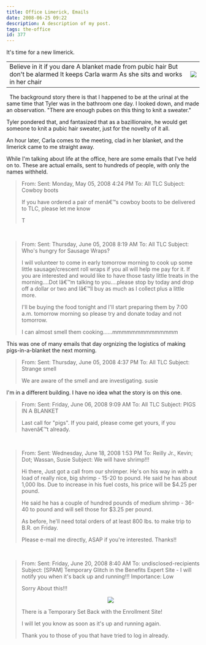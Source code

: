 ```yaml
---
title: Office Limerick, Emails
date: 2008-06-25 09:22
description: A description of my post.
tags: the-office
id: 377
---
```

It's time for a new limerick.

<table cellpadding="20px"><tr>
<td valign="top">Believe in it if you dare
A blanket made from pubic hair
But don't be alarmed
It keeps Carla warm
As she sits and works in her chair</td>
<td><img src="/img/carla-blanket.jpg"></td></tr></table>
<span class="spanEndPreview">&nbsp;</span>
The background story there is that I happened to be at the urinal at the same time that Tyler was in the bathroom one day.  I looked down, and made an observation.  "There are enough pubes on this thing to knit a sweater."

Tyler pondered that, and fantasized that as a bazillionaire, he would get someone to knit a pubic hair sweater, just for the novelty of it all.

An hour later, Carla comes to the meeting, clad in her blanket, and the limerick came to me straight away.

While I'm talking about life at the office, here are some emails that I've held on to.  These are actual emails, sent to hundreds of people, with only the names withheld.

<blockquote>
From:  
Sent: Monday, May 05, 2008 4:24 PM
To: All TLC
Subject: Cowboy boots

If you have ordered a pair of menâ€™s cowboy boots to be delivered to TLC, please let me know

T</blockquote>

&nbsp;

<blockquote>From: 
Sent: Thursday, June 05, 2008 8:19 AM
To: All TLC
Subject: Who's hungry for Sausage Wraps?

I will volunteer to come in early tomorrow morning to cook up some little sausage/crescent roll wraps if you all will help me pay for it.  If you are interested and would like to have those tasty little treats in the morning....Dot Iâ€™m talking to you....please stop by today and drop off a dollar or two and Iâ€™ll buy as much as I collect plus a little more.

I'll be buying the food tonight and I'll start preparing them by 7:00 a.m. tomorrow morning so please try and donate today and not tomorrow.

I can almost smell them cooking......mmmmmmmmmmmmmm</blockquote>

This was one of many emails that day orgnizing the logistics of making pigs-in-a-blanket the next morning.

<blockquote>From: 
Sent: Thursday, June 05, 2008 4:37 PM
To: All TLC
Subject: Strange smell

We are aware of the smell and are investigating.  susie</blockquote>

I'm in a different building.  I have no idea what the story is on this one.

<blockquote>From: 
Sent: Friday, June 06, 2008 9:09 AM
To: All TLC
Subject: PIGS IN A BLANKET

Last call for "pigs".  If you paid, please come get yours, if you havenâ€™t already.</blockquote>
&nbsp;
<blockquote>From: 
Sent: Wednesday, June 18, 2008 1:53 PM
To: Reilly Jr., Kevin; Dot; Wassan, Susie
Subject: We will have shrimp!!!

Hi there,
Just got a call from our shrimper.  He's on his way in with a load of really nice, big shrimp - 15-20 to pound.  He said he has about 1,000 lbs. Due to increase in his fuel costs, his price will be $4.25 per pound.

He said he has a couple of hundred pounds of medium shrimp - 36-40 to pound and will sell those for $3.25 per pound.

As before, he'll need total orders of at least 800 lbs. to make trip to B.R. on Friday.

Please e-mail me directly, ASAP if you're interested.
Thanks!!
</blockquote>

&nbsp;
<blockquote>From: 
Sent: Friday, June 20, 2008 8:40 AM
To: undisclosed-recipients
Subject: [SPAM] Temporary Glitch in the Benefits Expert Site - I will notify you when it's back up and running!!!
Importance: Low

Sorry About this!!!

<div style="text-align:center"><img src="/img/bunnycry.jpg"></div>

There is a Temporary Set Back with the Enrollment Site!

I will let you know as soon as it's up and running again.

Thank you to those of you that have tried to log in already.</blockquote>

